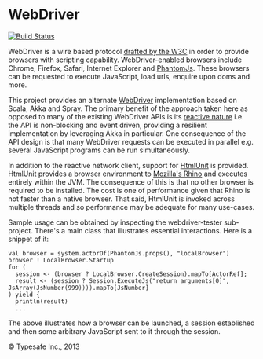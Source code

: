 WebDriver
=========

[![Build Status](https://api.travis-ci.org/typesafehub/webdriver.png?branch=master)](https://travis-ci.org/typesafehub/webdriver)

WebDriver is a wire based protocol [drafted by the W3C](http://www.w3.org/TR/webdriver/)
in order to provide browsers with scripting capability.
WebDriver-enabled browsers include Chrome, Firefox, Safari, Internet Explorer and [PhantomJs](http://phantomjs.org/).
These browsers can be requested to execute JavaScript, load urls, enquire upon doms and more.

This project provides an alternate [WebDriver](http://www.seleniumhq.org/projects/webdriver/) implementation
based on Scala, Akka and Spray. The primary benefit of the approach taken here as opposed to many of the existing
WebDriver APIs is its [reactive nature](http://www.reactivemanifesto.org/) i.e. the API is non-blocking and event
driven, providing a resilient implementation by leveraging Akka in particular. One consequence of the API design is
that many WebDriver requests can be executed in parallel e.g. several JavaScript programs can be run
simultaneously.

In addition to the reactive network client, support for [HtmlUnit](http://htmlunit.sourceforge.net/) is provided.
HtmlUnit provides a browser environment to [Mozilla's Rhino](https://developer.mozilla.org/en/docs/Rhino) and
executes entirely within the JVM. The consequence of this is that no other browser is required to be installed.
The cost is one of performance given that Rhino is not faster than a native browser. That said, HtmlUnit is
invoked across multiple threads and so performance may be adequate for many use-cases.

Sample usage can be obtained by inspecting the webdriver-tester sub-project. There's a main class that
illustrates essential interactions. Here is a snippet of it:

    val browser = system.actorOf(PhantomJs.props(), "localBrowser")
    browser ! LocalBrowser.Startup
    for (
      session <- (browser ? LocalBrowser.CreateSession).mapTo[ActorRef];
      result <- (session ? Session.ExecuteJs("return arguments[0]", JsArray(JsNumber(999)))).mapTo[JsNumber]
    ) yield {
      println(result)
      ...

The above illustrates how a browser can be launched, a session established and then some arbitrary JavaScript
sent to it through the session.

&copy; Typesafe Inc., 2013